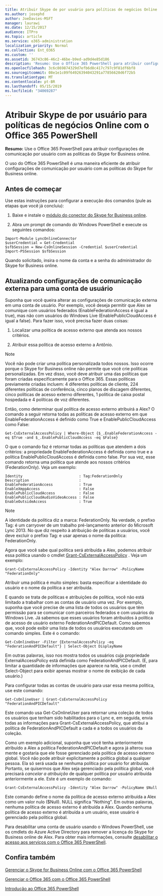 ```yaml
---
title: Atribuir Skype de por usuário para políticas de negócios Online com o Office 365 PowerShell
ms.author: josephd
author: JoeDavies-MSFT
manager: laurawi
ms.date: 12/15/2017
audience: ITPro
ms.topic: article
ms.service: o365-administration
localization_priority: Normal
ms.collection: Ent_O365
ms.custom: ''
ms.assetid: 36743c86-46c2-46be-b9ed-ad9d4e85d186
description: 'Resumo: Use o Office 365 PowerShell para atribuir configurações de comunicação por usuário com as políticas do Skype for Business online.'
ms.openlocfilehash: 3c6c869874329d7efb6d8c417c797c9f81df6bf8
ms.sourcegitcommit: 08e1e1c09f64926394043291a77856620d6f72b5
ms.translationtype: MT
ms.contentlocale: pt-BR
ms.lasthandoff: 05/15/2019
ms.locfileid: "34069287"
---
```

# <a name="assign-per-user-skype-for-business-online-policies-with-office-365-powershell"></a>Atribuir Skype de por usuário para políticas de negócios Online com o Office 365 PowerShell

 **Resumo:** Use o Office 365 PowerShell para atribuir configurações de comunicação por usuário com as políticas do Skype for Business online.
  
O uso do Office 365 PowerShell é uma maneira eficiente de atribuir configurações de comunicação por usuário com as políticas do Skype for Business online.
  
## <a name="before-you-begin"></a>Antes de começar

Use estas instruções para configurar a execução dos comandos (pule as etapas que você já concluiu):
  
1. Baixe e instale o [módulo do conector do Skype for Business online](https://www.microsoft.com/en-us/download/details.aspx?id=39366).
    
2. Abra um prompt de comando do Windows PowerShell e execute os seguintes comandos: 
    
  ```
  Import-Module LyncOnlineConnector
$userCredential = Get-Credential
$sfbSession = New-CsOnlineSession -Credential $userCredential
Import-PSSession $sfbSession
  ```
Quando solicitado, insira o nome da conta e a senha do administrador do Skype for Business online.
    
## <a name="updating-external-communication-settings-for-a-user-account"></a>Atualizando configurações de comunicação externa para uma conta de usuário

Suponha que você queira alterar as configurações de comunicação externa em uma conta de usuário. Por exemplo, você deseja permitir que Alex se comunique com usuários federados (EnableFederationAccess é igual a true), mas não com usuários do Windows Live (EnablePublicCloudAccess é igual a false). Para fazer isso, você precisa fazer duas coisas:
  
1. Localizar uma política de acesso externo que atenda aos nossos critérios.
    
2. Atribuir essa política de acesso externo a Antônio.
    
> [!NOTE]
>  Você não pode criar uma política personalizada todos nossos. Isso ocorre porque o Skype for Business online não permite que você crie políticas personalizadas. Em vez disso, você deve atribuir uma das políticas que foram criadas especificamente para o Office 365. Essas políticas previamente criadas incluem: 4 diferentes políticas de cliente, 224 diferentes políticas de conferência, cinco planos de discagem diferentes, cinco políticas de acesso externo diferentes, 1 política de caixa postal hospedada e 4 políticas de voz diferentes.
  
Então, como determinar qual política de acesso externo atribuirá a Alex? O comando a seguir retorna todas as políticas de acesso externo em que EnableFederationAccess é definido como True e EnablePublicCloudAccess como False:
  
```
Get-CsExternalAccessPolicy | Where-Object {$_.EnableFederationAccess -eq $True -and $_.EnablePublicCloudAccess -eq $False}
```

O que o comando faz é retornar todas as políticas que atendem a dois critérios: a propriedade EnableFederationAccess é definida como true e a política EnablePublicCloudAccess é definida como false. Por sua vez, esse comando retorna uma política que atende aos nossos critérios (FederationOnly). Veja um exemplo:
  
```
Identity                          : Tag:FederationOnly
Description                       :
EnableFederationAccess            : True
EnableXmppAccess                  : False
EnablePublicCloudAccess           : False
EnablePublicCloudAudioVideoAccess : False
EnableOutsideAccess               : True
```

> [!NOTE]
> A identidade da política diz a marca: FederationOnly. Na verdade, o prefixo Tag: é um carryover de um trabalho pré-lançamento anterior do Microsoft Lync 2013. No que diz respeito à atribuição de políticas a usuários, você deve excluir o prefixo Tag: e usar apenas o nome da política: FederationOnly. 
  
Agora que você sabe qual política será atribuída a Alex, podemos atribuir essa política usando o cmdlet [Grant-CsExternalAccessPolicy](https://go.microsoft.com/fwlink/?LinkId=523974) . Veja um exemplo:
  
```
Grant-CsExternalAccessPolicy -Identity "Alex Darrow" -PolicyName "FederationOnly"
```

Atribuir uma política é muito simples: basta especificar a identidade do usuário e o nome da política a ser atribuída. 
  
E quando se trata de políticas e atribuições de política, você não está limitado a trabalhar com as contas de usuário uma vez. Por exemplo, suponha que você precise de uma lista de todos os usuários que têm permissão para se comunicar com parceiros federados e com usuários do Windows Live. Já sabemos que esses usuários foram atribuídos à política de acesso de usuário externo FederationAndPICDefault. Como sabemos que, você pode exibir uma lista de todos os usuários executando um comando simples. Este é o comando:
  
```
Get-CsOnlineUser -Filter {ExternalAccessPolicy -eq "FederationAndPICDefault"} | Select-Object DisplayName
```

Em outras palavras, isso nos mostra todos os usuários cuja propriedade ExternalAccessPolicy está definida como FederationAndPICDefault. (E, para limitar a quantidade de informações que aparece na tela, use o cmdlet Select-Object para exibir apenas mostrar o nome de exibição de cada usuário.) 
  
Para configurar todas as contas de usuário para usar essa mesma política, use este comando:
  
```
Get-CsOnlineUser | Grant-CsExternalAccessPolicy "FederationAndPICDefault"
```

Este comando usa Get-CsOnlineUser para retornar uma coleção de todos os usuários que tenham sido habilitados para o Lync e, em seguida, envia todas as informações para Grant-CsExternalAccessPolicy, que atribui a política de FederationAndPICDefault a cada e a todos os usuários da coleção.
  
Como um exemplo adicional, suponha que você tenha anteriormente atribuído a Alex a política FederationAndPICDefault e agora já alterou sua mente e gostaria que ele fosse gerenciado pela política de acesso externo global. Você não pode atribuir explicitamente a política global a qualquer pessoa. Ela só será usada se nenhuma política por usuário for atribuída. Portanto, se quisermos que Alex seja gerenciado pela política global, você precisará *cancelar a atribuição* de qualquer política por usuário atribuída anteriormente a ele. Este é um exemplo de comando:
  
```
Grant-CsExternalAccessPolicy -Identity "Alex Darrow" -PolicyName $Null
```

Este comando define o nome da política de acesso externo atribuída a Alex como um valor nulo ($Null). NULL significa "Nothing". Em outras palavras, nenhuma política de acesso externo é atribuída a Alex. Quando nenhuma política de acesso externo é atribuída a um usuário, esse usuário é gerenciado pela política global.
  
Para desabilitar uma conta de usuário usando o Windows PowerShell, use os cmdlets do Azure Active Directory para remover a licença do Skype for Business online de Alex. Para obter mais informações, consulte [desabilitar o acesso aos serviços com o Office 365 PowerShell](assign-licenses-to-user-accounts-with-office-365-powershell.md).
  
## <a name="see-also"></a>Confira também

#### 

[Gerenciar o Skype for Business Online com o Office 365 PowerShell](manage-skype-for-business-online-with-office-365-powershell.md)
  
[Gerenciar o Office 365 com o Office 365 PowerShell](manage-office-365-with-office-365-powershell.md)
  
[Introdução ao Office 365 PowerShell](getting-started-with-office-365-powershell.md)

